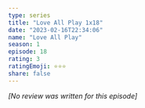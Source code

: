```yaml
---
type: series
title: "Love All Play 1x18"
date: "2023-02-16T22:34:06"
name: "Love All Play"
season: 1
episode: 18
rating: 3
ratingEmoji: ⭐️⭐️⭐️
share: false
---
```


_[No review was written for this episode]_
